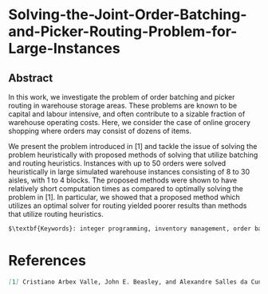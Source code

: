 # Solving-the-Joint-Order-Batching-and-Picker-Routing-Problem-for-Large-Instances

## Abstract

In this work, we investigate the problem of order batching and picker routing in warehouse storage areas. These problems are known to be capital and labour
intensive, and often contribute to a sizable fraction of warehouse operating costs. Here, we consider the case of online grocery shopping where orders may consist of dozens of items.

We present the problem introduced in [1] and tackle the issue of solving the problem heuristically with proposed methods of solving that utilize batching and
routing heuristics. Instances with up to 50 orders were solved heuristically in large simulated warehouse instances consisting of 8 to 30 aisles, with 1 to 4 blocks. The proposed methods were shown to have relatively short computation times as compared to optimally solving the problem in [1]. In particular, we showed that a proposed method which utilizes an optimal solver for routing yielded poorer results than methods that utilize routing heuristics.

```markdown
$\textbf{Keywords}: integer programming, inventory management, order batching, order picking, picker routing
```

# References

```markdown
[1] Cristiano Arbex Valle, John E. Beasley, and Alexandre Salles da Cunha. Optimally solving the joint order batching and picker routing problem. $\textit{European Journal of Operational Research}$, 262(3):817 – 834, 2017.
```
